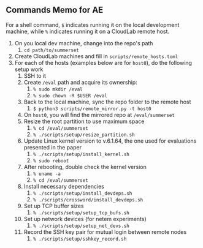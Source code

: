## Commands Memo for AE

For a shell command, `$` indicates running it on the local development machine, while `%` indicates running it on a CloudLab remote host.

1. On you local dev machine, change into the repo's path
    1. `cd path/to/summerset`
1. Create CloudLab machines and fill in `scripts/remote_hosts.toml`
2. For each of the hosts (examples below are for `host0`), do the following setup work
    1. SSH to it
    2. Create `/eval` path and acquire its ownership:
        1. `% sudo mkdir /eval`
        2. `% sudo chown -R $USER /eval`
    3. Back to the local machine, sync the repo folder to the remote host
        1. `$ python3 scripts/remote_mirror.py -t host0`
    4. On `host0`, you will find the mirrored repo at `/eval/summerset`
    5. Resize the root partition to use maximum space
        1. `% cd /eval/summerset`
        2. `% ./scripts/setup/resize_partition.sh`
    6. Update Linux kernel version to v.6.1.64, the one used for evaluations presented in the paper
        1. `% ./scripts/setup/install_kernel.sh`
        2. `% sudo reboot`
    7. After rebooting, double check the kernel version
        1. `% uname -a`
        2. `% cd /eval/summerset`
    8. Install necessary dependencies
        1. `% ./scripts/setup/install_devdeps.sh`
        2. `% ./scripts/crossword/install_devdeps.sh`
    9. Set up TCP buffer sizes
        1. `% ./scripts/setup/setup_tcp_bufs.sh`
    10. Set up network devices (for netem experiments)
        1. `% ./scripts/setup/setup_net_devs.sh`
    11. Record the SSH key pair for mutual login between remote nodes
        1. `% ./scripts/setup/sshkey_record.sh`
